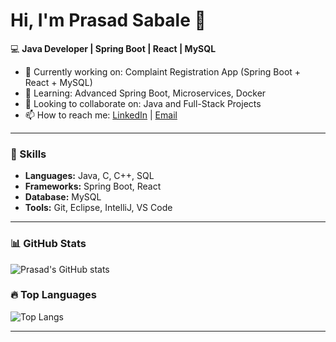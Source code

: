 # Hi, I'm Prasad Sabale 👋

💻 **Java Developer | Spring Boot | React | MySQL**

- 🔭 Currently working on: Complaint Registration App (Spring Boot + React + MySQL)
- 🌱 Learning: Advanced Spring Boot, Microservices, Docker
- 👯 Looking to collaborate on: Java and Full-Stack Projects
- 📫 How to reach me: [LinkedIn](https://www.linkedin.com/in/prasad-sabale-46aa15316) | [Email](mailto:prasadsabale102002@gmail.com)

---

### 🚀 Skills
- **Languages:** Java, C, C++, SQL
- **Frameworks:** Spring Boot, React
- **Database:** MySQL
- **Tools:** Git, Eclipse, IntelliJ, VS Code

---

### 📊 GitHub Stats
![Prasad's GitHub stats](https://github-readme-stats.vercel.app/api?username=Prasad-M-Sabale&show_icons=true&theme=radical)

### 🔥 Top Languages
![Top Langs](https://github-readme-stats.vercel.app/api/top-langs/?username=Prasad-M-Sabale&layout=compact&theme=radical)

---
